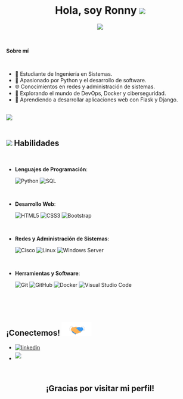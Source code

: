 <h1 align="center"><b>Hola, soy Ronny </b><img src="https://media.giphy.com/media/hvRJCLFzcasrR4ia7z/giphy.gif" width="35"></h1>

<p align="center">
  <a href="https://github.com/DenverCoder1/readme-typing-svg"><img src="https://readme-typing-svg.herokuapp.com?font=Time+New+Roman&color=cyan&size=25&center=true&vCenter=true&width=600&height=100&lines=Bienvenido+a+mi+perfil..&hearts;++;Apasionado+por+la+tecnolog%C3%ADa,;Estudiante+de+Ingenier%C3%ADa+en+Sistemas,;Futuro+Experto+en+Python,;Entusiasta+de+Redes+y+DevOps,;Siempre+aprendiendo+nuevas+habilidades..<3"></a>
</p>

<br>

 **Sobre mí**



<br>

- 📌 Estudiante de Ingeniería en Sistemas.
- 🐍 Apasionado por Python y el desarrollo de software.
- 🌐 Conocimientos en redes y administración de sistemas.
- 🔧 Explorando el mundo de DevOps, Docker y ciberseguridad.
- 🚀 Aprendiendo a desarrollar aplicaciones web con Flask y Django.
<br><br>

<img src="https://user-images.githubusercontent.com/73097560/115834477-dbab4500-a447-11eb-908a-139a6edaec5c.gif"><br><br>

## <img src="https://media2.giphy.com/media/QssGEmpkyEOhBCb7e1/giphy.gif?cid=ecf05e47a0n3gi1bfqntqmob8g9aid1oyj2wr3ds3mg700bl&rid=giphy.gif" width ="25"><b> Habilidades</b>

<br>

<p align="center">

- **Lenguajes de Programación**:
    
    ![Python](https://img.shields.io/badge/Python%20-%2314354C.svg?style=for-the-badge&logo=python&logoColor=white)
    ![SQL](https://img.shields.io/badge/SQL%20-%2300599C.svg?style=for-the-badge&logo=mysql&logoColor=white)
    
<br>   
    
- **Desarrollo Web**:

   ![HTML5](https://img.shields.io/badge/HTML5%20-%23E34F26.svg?style=for-the-badge&logo=html5&logoColor=white)
   ![CSS3](https://img.shields.io/badge/CSS%20-%231572B6.svg?style=for-the-badge&logo=css3&logoColor=white)
   ![Bootstrap](https://img.shields.io/badge/Bootstrap%20-%238511FA.svg?style=for-the-badge&logo=bootstrap&logoColor=white)

<br>

- **Redes y Administración de Sistemas**:

    ![Cisco](https://img.shields.io/badge/Cisco-%23013243.svg?style=for-the-badge&logo=cisco&logoColor=white)
    ![Linux](https://img.shields.io/badge/Linux-FCC624?style=for-the-badge&logo=linux&logoColor=black)
    ![Windows Server](https://img.shields.io/badge/Windows%20Server-%230078D7.svg?style=for-the-badge&logo=microsoft&logoColor=white)

<br>

- **Herramientas y Software**:

    ![Git](https://img.shields.io/badge/git-%23F05033.svg?style=for-the-badge&logo=git&logoColor=white)
    ![GitHub](https://img.shields.io/badge/github-%23121011.svg?style=for-the-badge&logo=github&logoColor=white)
    ![Docker](https://img.shields.io/badge/docker-%230db7ed.svg?style=for-the-badge&logo=docker&logoColor=white)
    ![Visual Studio Code](https://img.shields.io/badge/Visual%20Studio%20Code-0078d7.svg?style=for-the-badge&logo=visual-studio-code&logoColor=white)

<br>

</p>

<br>



## <b> ¡Conectemos! </b><img src="https://github.com/0xAbdulKhalid/0xAbdulKhalid/raw/main/assets/mdImages/handshake.gif" width ="80">

<div align='left'>

<ul>

<li>
<a href="https://linkedin.com/in/RonnyDevOps" target="_blank">
<img src="https://img.shields.io/badge/linkedin:  RonnyDevOps-%2300acee.svg?color=405DE6&style=for-the-badge&logo=linkedin&logoColor=white" alt=linkedin style="margin-bottom: 5px;"/>
</a>
</li>

<li>
<a href="mailto:RonnyDevOps@gmail.com" target="_blank">
<img src="https://img.shields.io/badge/gmail:  RonnyDevOps-%23EA4335.svg?style=for-the-badge&logo=gmail&logoColor=white" t=mail style="margin-bottom: 5px;" />
</a>
</li>

</ul>
</div>

<br>

<div align='center'>

## <b>¡Gracias por visitar mi perfil!</b>

</div>
